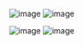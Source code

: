 ![image](https://github.com/user-attachments/assets/c8997d25-8d1d-4488-a044-3669a68e62be)
![image](https://github.com/user-attachments/assets/9a047b0b-7116-4b93-a59d-e9382cb3d925)

![image](https://github.com/user-attachments/assets/d5f4d7e0-7ca6-461a-b86a-25e4c1e8a2f7)
![image](https://github.com/user-attachments/assets/887ddd04-0055-427f-93fe-9a3eac2e126a)
